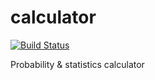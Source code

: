 calculator
==========

[![Build Status](https://travis-ci.org/gaye/calculator.png?branch=master)](https://travis-ci.org/gaye/calculator)

Probability & statistics calculator
